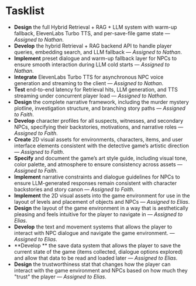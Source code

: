 # Tasklist

- **Design** the full Hybrid Retrieval + RAG + LLM system with warm-up fallback, ElevenLabs Turbo TTS, and per-save-file game state — _Assigned to Nathan_.  
- **Develop** the hybrid Retrieval + RAG backend API to handle player queries, embedding search, and LLM fallback — _Assigned to Nathan_.  
- **Implement** preset dialogue and warm-up fallback layer for NPCs to ensure smooth interaction during LLM cold starts — _Assigned to Nathan_.  
- **Integrate** ElevenLabs Turbo TTS for asynchronous NPC voice generation and streaming to the client — _Assigned to Nathan_.  
- **Test** end-to-end latency for Retrieval hits, LLM generation, and TTS streaming under concurrent player load — _Assigned to Nathan_.  
- **Design** the complete narrative framework, including the murder mystery plotline, investigation structure, and branching story paths — _Assigned to Faith_.  
- **Develop** character profiles for all suspects, witnesses, and secondary NPCs, specifying their backstories, motivations, and narrative roles — _Assigned to Faith_.  
- **Create** 2D visual assets for environments, characters, items, and user interface elements consistent with the detective game’s artistic direction — _Assigned to Faith_.  
- **Specify** and document the game’s art style guide, including visual tone, color palette, and atmosphere to ensure consistency across assets — _Assigned to Faith_.  
- **Implement** narrative constraints and dialogue guidelines for NPCs to ensure LLM-generated responses remain consistent with character backstories and story canon — _Assigned to Faith_.
- **Implement** the 2D visual assets into the game environment for use in the layout of levels and placement of objects and NPCs — _Assigned to Elias_.
- **Design** the layout of the game environment in a way that is aesthetically pleasing and feels intuitive for the player to navigate in  — _Assigned to Elias_.
- **Develop** the text and movement systems that allows the player to interact with NPC dialogue and navigate the game environment.  — _Assigned to Elias_.
- **Develop ** the save data system that allows the player to save the current state of the game (items collected, dialogue options explored) and allow that data to be read and loaded later  — _Assigned to Elias_.
- **Design** the trustworthiness stat that changes how the player can interact with the game environment and NPCs based on how much they "trust" the player  — _Assigned to Elias_.
